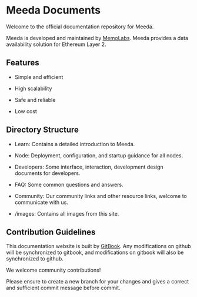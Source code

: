 # Meeda Documents

Welcome to the official documentation repository for Meeda.

Meeda is developed and maintained by [MemoLabs](https://memolabs.org/). Meeda provides a data availability solution for Ethereum Layer 2. 

## Features

* Simple and efficient

* High scalability

* Safe and reliable

* Low cost

## Directory Structure

* Learn: Contains a detailed introduction to Meeda.

* Node: Deployment, configuration, and startup guidance for all nodes.

* Developers: Some interface, interaction, development design documents for developers.

* FAQ: Some common questions and answers.

* Community: Our community links and other resource links, welcome to communicate with us.

* /images: Contains all images from this site.

## Contribution Guidelines

This documentation website is built by [GitBook](https://www.gitbook.com/). Any modifications on github will be synchronized to gitbook, and modifications on gitbook will also be synchronized to github.

We welcome community contributions!

Please ensure to create a new branch for your changes and gives a correct and sufficient commit message before commit.
